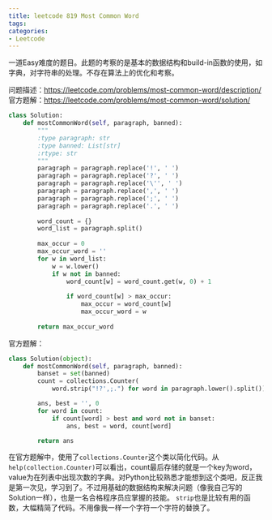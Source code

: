 ```yaml
---
title: leetcode 819 Most Common Word
tags:
categories:
- Leetcode
---
```


一道Easy难度的题目。此题的考察的是基本的数据结构和build-in函数的使用，如 字典，对字符串的处理。不存在算法上的优化和考察。

问题描述：https://leetcode.com/problems/most-common-word/description/
官方题解：https://leetcode.com/problems/most-common-word/solution/

```python
class Solution:
    def mostCommonWord(self, paragraph, banned):
        """
        :type paragraph: str
        :type banned: List[str]
        :rtype: str
        """
        paragraph = paragraph.replace('!', ' ')
        paragraph = paragraph.replace('?', ' ')
        paragraph = paragraph.replace('\'', ' ')
        paragraph = paragraph.replace(',', ' ')
        paragraph = paragraph.replace(';', ' ')
        paragraph = paragraph.replace('.', ' ')
        
        word_count = {}
        word_list = paragraph.split()
        
        max_occur = 0
        max_occur_word = ''
        for w in word_list:
            w = w.lower()
            if w not in banned:
                word_count[w] = word_count.get(w, 0) + 1
                
                if word_count[w] > max_occur:
                    max_occur = word_count[w]
                    max_occur_word = w
                    
        return max_occur_word
```            

官方题解：
```python
class Solution(object):
    def mostCommonWord(self, paragraph, banned):
        banset = set(banned)
        count = collections.Counter(
            word.strip("!?',;.") for word in paragraph.lower().split())

        ans, best = '', 0
        for word in count:
            if count[word] > best and word not in banset:
                ans, best = word, count[word]

        return ans
```

在官方题解中，使用了`collections.Counter`这个类以简化代码。从`help(collection.Counter)`可以看出，count最后存储的就是一个key为word，value为在列表中出现次数的字典。对Python比较熟悉才能想到这个类吧，反正我是第一次见，学习到了。不过用基础的数据结构来解决问题（像我自己写的Solution一样），也是一名合格程序员应掌握的技能。
`strip`也是比较有用的函数，大幅精简了代码。不用像我一样一个字符一个字符的替换了。